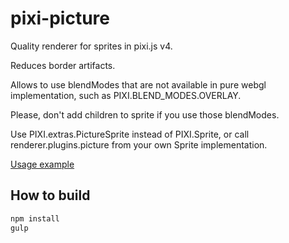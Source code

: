 # pixi-picture

Quality renderer for sprites in pixi.js v4.

Reduces border artifacts.

Allows to use blendModes that are not available in pure webgl implementation, such as PIXI.BLEND_MODES.OVERLAY.

Please, don't add children to sprite if you use those blendModes.

Use PIXI.extras.PictureSprite instead of PIXI.Sprite, or call renderer.plugins.picture from your own Sprite implementation.

[Usage example](https://pixijs.github.io/examples/index.html?s=cookbook&f=overlay.js&title=Overlay&plugins=pixi-picture&v=)

## How to build

```bash
npm install
gulp
```

